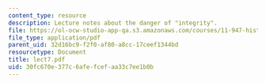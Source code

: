 ```yaml
---
content_type: resource
description: Lecture notes about the danger of "integrity".
file: https://ol-ocw-studio-app-qa.s3.amazonaws.com/courses/11-947-history-and-theory-of-historic-preservation-spring-2007/30fc670e377c6afefcefaa33c7ee1b0b_lect7.pdf
file_type: application/pdf
parent_uid: 32d16bc9-f2f0-af80-a8cc-17ceef1344bd
resourcetype: Document
title: lect7.pdf
uid: 30fc670e-377c-6afe-fcef-aa33c7ee1b0b
---
```

